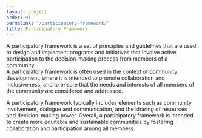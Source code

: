 ```yaml
---
layout: project
order: 91
permalink: "/participatory-framework/"
title: Participatory Framework
---
```


A participatory framework is a set of principles and guidelines that are used to design and implement programs and initiatives that involve active participation to the decision-making process from members of a community.    
A participatory framework is often used in the context of community development, where it is intended to promote collaboration and inclusiveness, and to ensure that the needs and interests of all members of the community are considered and addressed. 

A participatory framework typically includes elements such as community involvement, dialogue and communication, and the sharing of resources and decision-making power. Overall, a participatory framework is intended to create more equitable and sustainable communities by fostering collaboration and participation among all members.
